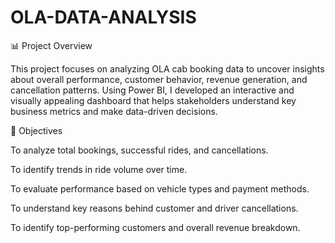 # OLA-DATA-ANALYSIS
📊 Project Overview

This project focuses on analyzing OLA cab booking data to uncover insights about overall performance, customer behavior, revenue generation, and cancellation patterns.
Using Power BI, I developed an interactive and visually appealing dashboard that helps stakeholders understand key business metrics and make data-driven decisions.

🎯 Objectives

To analyze total bookings, successful rides, and cancellations.

To identify trends in ride volume over time.

To evaluate performance based on vehicle types and payment methods.

To understand key reasons behind customer and driver cancellations.

To identify top-performing customers and overall revenue breakdown.
